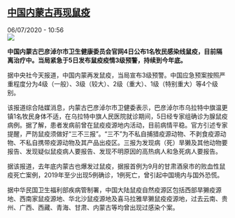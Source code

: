 <!--1594029278000-->
[中国内蒙古再现鼠疫](http://www.rfi.fr//cn/%E4%B8%AD%E5%9B%BD/20200706-%E4%B8%AD%E5%9B%BD%E5%86%85%E8%92%99%E5%8F%A4%E5%86%8D%E7%8E%B0%E9%BC%A0%E7%96%AB)
------

<div>06/07/2020 - 10:56</div><img src="https://s.rfi.fr/media/display/89876bee-bf66-11ea-a5dd-005056bff430/w:310/p:16x9/sybd.jpg"><p><strong>中国内蒙古巴彦淖尔市卫生健康委员会官网4日公布1名牧民感染线鼠疫，目前隔离治疗中。当局紧急于5日发布鼠疫疫情3级预警，持续到今年底。</strong></p><div class="t-content__body u-clearfix"><div class="m-interstitial"></div><p>据中央社今天报道，中国内蒙再发鼠疫，当局宣布3级预警。中国应急预案按照严重程度分为4级（一般）、3级（较大）、2级（重大）、1级（特别重大）等4个级别。</p><p>该报道综合陆媒消息，内蒙古巴彦淖尔市卫健委表示，巴彦淖尔市乌拉特中旗温更镇1名牧民身体不适，在乌拉特中旗人民医院就诊期间，5日经专家组确诊为腺鼠疫病例。据了解，患者发病前曾在鼠疫疫源地内活动，目前病情平稳。官方引述专家提醒，严防鼠疫须做好“三不三报”。“三不”为不私自捕猎疫源动物、不剥食疫源动物、不私自携带疫源动物及其产品出疫区。三报为发现病（死）旱獭及其他动物要报告、发现疑似鼠疫病人要报告、发现不明原因的高热病人和急死病人要报告。</p><p>据该报道，去年底内蒙古也爆发过鼠疫，据报首例为9月的甘肃酒泉市的败血性鼠疫死亡案例，2019年至少出现5例确诊，1例死亡，曾引起中国境内与国外恐慌。</p><p>据中华民国卫生福利部疾病管制署，中国大陆鼠疫自然疫源区包括西部旱獭疫源地、西南家鼠疫源地、华北沙鼠疫源地及喜马拉雅旱獭鼠疫疫源地，过去云南、贵州、广西、西藏、青海、甘肃、内蒙古等均曾出现过感染个案。</p><div class="o-self-promo o-self-promo--nl o-self-promo--hidden" data-selfpromo-newsletter></div><div class="o-self-promo o-self-promo--app o-self-promo--hidden" data-selfpromo-app></div></div>
